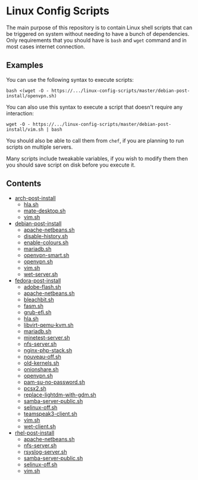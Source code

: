 # Linux Config Scripts

The main purpose of this repository is to contain Linux shell scripts
that can be triggered on system without needing to have a bunch of dependencies.
Only requirements that you should have is `bash` and `wget` command
and in most cases internet connection.

## Examples
You can use the following syntax to execute scripts:
```
bash <(wget -O - https://.../linux-config-scripts/master/debian-post-install/openvpn.sh)
```

You can also use this syntax to execute a script that doesn't require any interaction:
```
wget -O - https://.../linux-config-scripts/master/debian-post-install/vim.sh | bash
```

You should also be able to call them from `chef`, if you are planning to run scripts on multiple servers.

Many scripts include tweakable variables, if you wish to modify them then
you should save script on disk before you execute it.

## Contents

 * [arch-post-install](./arch-post-install)
   * [hla.sh](./arch-post-install/hla.sh)
   * [mate-desktop.sh](./arch-post-install/mate-desktop.sh)
   * [vim.sh](./arch-post-install/vim.sh)
 * [debian-post-install](./debian-post-install)
   * [apache-netbeans.sh](./debian-post-install/apache-netbeans.sh)
   * [disable-history.sh](./debian-post-install/disable-history.sh)
   * [enable-colours.sh](./debian-post-install/enable-colours.sh)
   * [mariadb.sh](./debian-post-install/mariadb.sh)
   * [openvpn-smart.sh](./debian-post-install/openvpn-smart.sh)
   * [openvpn.sh](./debian-post-install/openvpn.sh)
   * [vim.sh](./debian-post-install/vim.sh)
   * [wet-server.sh](./debian-post-install/wet-server.sh)
 * [fedora-post-install](./fedora-post-install)
   * [adobe-flash.sh](./fedora-post-install/adobe-flash.sh)
   * [apache-netbeans.sh](./fedora-post-install/apache-netbeans.sh)
   * [bleachbit.sh](./fedora-post-install/bleachbit.sh)
   * [fasm.sh](./fedora-post-install/fasm.sh)
   * [grub-efi.sh](./fedora-post-install/grub-efi.sh)
   * [hla.sh](./fedora-post-install/hla.sh)
   * [libvirt-qemu-kvm.sh](./fedora-post-install/libvirt-qemu-kvm.sh)
   * [mariadb.sh](./fedora-post-install/mariadb.sh)
   * [minetest-server.sh](./fedora-post-install/minetest-server.sh)
   * [nfs-server.sh](./fedora-post-install/nfs-server.sh)
   * [nginx-php-stack.sh](./fedora-post-install/nginx-php-stack.sh)
   * [nouveau-off.sh](./fedora-post-install/nouveau-off.sh)
   * [old-kernels.sh](./fedora-post-install/old-kernels.sh)
   * [onionshare.sh](./fedora-post-install/onionshare.sh)
   * [openvpn.sh](./fedora-post-install/openvpn.sh)
   * [pam-su-no-password.sh](./fedora-post-install/pam-su-no-password.sh)
   * [pcsx2.sh](./fedora-post-install/pcsx2.sh)
   * [replace-lightdm-with-gdm.sh](./fedora-post-install/replace-lightdm-with-gdm.sh)
   * [samba-server-public.sh](./fedora-post-install/samba-server-public.sh)
   * [selinux-off.sh](./fedora-post-install/selinux-off.sh)
   * [teamspeak3-client.sh](./fedora-post-install/teamspeak3-client.sh)
   * [vim.sh](./fedora-post-install/vim.sh)
   * [wet-client.sh](./fedora-post-install/wet-client.sh)
 * [rhel-post-install](./rhel-post-install)
   * [apache-netbeans.sh](./rhel-post-install/apache-netbeans.sh)
   * [nfs-server.sh](./rhel-post-install/nfs-server.sh)
   * [rsyslog-server.sh](./rhel-post-install/rsyslog-server.sh)
   * [samba-server-public.sh](./rhel-post-install/samba-server-public.sh)
   * [selinux-off.sh](./rhel-post-install/selinux-off.sh)
   * [vim.sh](./rhel-post-install/vim.sh)


